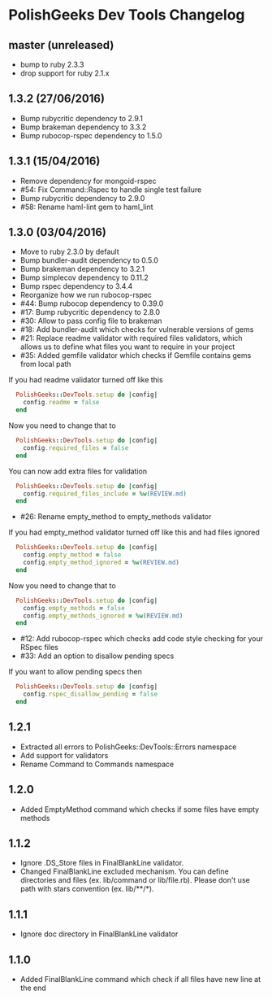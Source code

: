 # PolishGeeks Dev Tools Changelog

## master (unreleased)
- bump to ruby 2.3.3
- drop support for ruby 2.1.x

## 1.3.2 (27/06/2016)

- Bump rubycritic dependency to 2.9.1
- Bump brakeman dependency to 3.3.2
- Bump rubocop-rspec dependency to 1.5.0

## 1.3.1 (15/04/2016)

- Remove dependency for mongoid-rspec
- #54: Fix Command::Rspec to handle single test failure
- Bump rubycritic dependency to 2.9.0
- #58: Rename haml-lint gem to haml_lint

## 1.3.0 (03/04/2016)

- Move to ruby 2.3.0 by default
- Bump bundler-audit dependency to 0.5.0
- Bump brakeman dependency to 3.2.1
- Bump simplecov dependency to 0.11.2
- Bump rspec dependency to 3.4.4
- Reorganize how we run rubocop-rspec
- #44: Bump rubocop dependency to 0.39.0
- #17: Bump rubycritic dependency to 2.8.0
- #30: Allow to pass config file to brakeman
- #18: Add bundler-audit which checks for vulnerable versions of gems
- #21: Replace readme validator with required files validators, which allows us to
  define what files you want to require in your project
- #35: Added gemfile validator which checks if Gemfile contains gems from local path

If you had readme validator turned off like this
```ruby
  PolishGeeks::DevTools.setup do |config|
    config.readme = false
  end
```
Now you need to change that to
```ruby
  PolishGeeks::DevTools.setup do |config|
    config.required_files = false
  end
```
You can now add extra files for validation
```ruby
  PolishGeeks::DevTools.setup do |config|
    config.required_files_include = %w(REVIEW.md)
  end
```

- #26: Rename empty_method to empty_methods validator

If you had empty_method validator turned off like this and had files ignored
```ruby
  PolishGeeks::DevTools.setup do |config|
    config.empty_method = false
    config.empty_method_ignored = %w(REVIEW.md)
  end
```
Now you need to change that to
```ruby
  PolishGeeks::DevTools.setup do |config|
    config.empty_methods = false
    config.empty_methods_ignored = %w(REVIEW.md)
  end
```

- #12: Add rubocop-rspec which checks add code style checking for your RSpec files
- #33: Add an option to disallow pending specs

If you want to allow pending specs then
```ruby
  PolishGeeks::DevTools.setup do |config|
    config.rspec_disallow_pending = false
  end
```

## 1.2.1

- Extracted all errors to PolishGeeks::DevTools::Errors namespace
- Add support for validators
- Rename Command to Commands namespace

## 1.2.0

- Added EmptyMethod command which checks if some files have empty methods

## 1.1.2

- Ignore .DS_Store files in FinalBlankLine validator.
- Changed FinalBlankLine excluded mechanism. You can define directories and files (ex. lib/command or lib/file.rb). Please don't use path with stars convention (ex. lib/**/*).

## 1.1.1

- Ignore doc directory in FinalBlankLine validator

## 1.1.0

- Added FinalBlankLine command which check if all files have new line at the end
